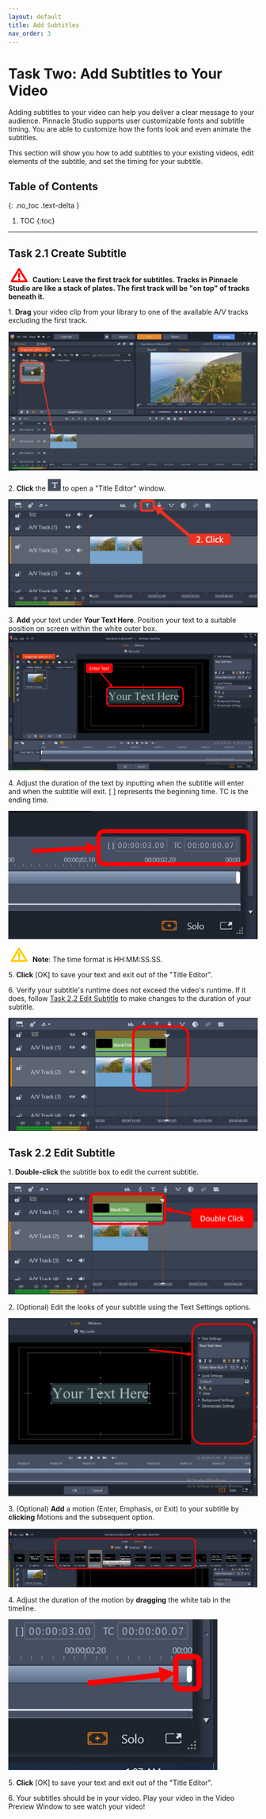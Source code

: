 ```yaml
---
layout: default
title: Add Subtitles
nav_order: 3
---
```

# Task Two: Add Subtitles to Your Video

Adding subtitles to your video can help you deliver a clear message to your audience. Pinnacle Studio supports
user customizable fonts and subtitle timing. You are able to customize how the fonts look and even animate the subtitles. 

This section will show you how to add subtitles to your existing videos, edit elements of the subtitle, and set the timing
for your subtitle.

## Table of Contents
{: .no_toc .text-delta }

1. TOC
{:toc}

---


## Task 2.1 Create Subtitle 


![c](images/critical.png)
**Caution: Leave the first track for subtitles. Tracks in Pinnacle Studio are like a stack of
 plates. The first track will be "on top" of tracks beneath it.**  
 
 
1\. **Drag** your video clip from your library to one of the available A/V tracks excluding the first track.  

![Copy_Video](images/copy-vid-to-track.png)
 
2\. **Click** the ![the T](images/the-T.png) to open a "Title Editor" window.  
 
![click T](images/click-title-editor.png)

3\. **Add** your text under **Your Text Here**. Position your text to a suitable position on screen 
within the white outer box. 
![Enter Text](images/enter-text.png)



4\. Adjust the duration of the text by inputting when the subtitle will enter and when the subtitle will exit.
[ ] represents the beginning time. TC is the ending time. 

![adjust time](images/adjust-time.png)  


![w](images/warning.png) **Note**: The time format is HH:MM:SS.SS.  


5\. **Click** [OK] to save your text and exit out of the "Title Editor".  


6\. Verify your subtitle's runtime does not exceed the video's runtime. If it does, follow 
[Task 2.2 Edit Subtitle](https://shihkster1015.github.io/Em-Kevin-Pinnacle-Studio/docs/Subtitles/#task-22-edit-subtitle) to make changes to the duration
of your subtitle.  

![text past video](images/text-cant-be-past-video.png)

## Task 2.2 Edit Subtitle 

1\. **Double-click** the subtitle box to edit the current subtitle.  

![double click](images/double-click-text.png)

2\. (Optional) Edit the looks of your subtitle using the Text Settings options.  
  
![edit text look](images/edit-text-look.png)

3\. (Optional) **Add** a motion (Enter, Emphasis, or Exit) to your subtitle by **clicking** Motions and the subsequent option.  

![select motion](images/select-motion.png)

4\. Adjust the duration of the motion by **dragging** the white tab in the timeline.  

![white bar](images/white-bar.png)

5\. **Click** [OK] to save your text and exit out of the "Title Editor". 

6\. Your subtitles should be in your video. Play your video in the Video Preview Window to see watch your video!